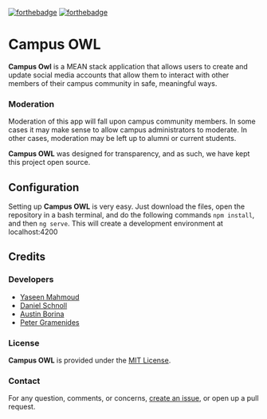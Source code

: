 [![forthebadge](https://forthebadge.com/images/badges/built-with-love.svg)](https://forthebadge.com) [![forthebadge](https://forthebadge.com/images/badges/made-with-javascript.svg)](https://forthebadge.com)

# Campus OWL

**Campus Owl** is a MEAN stack application that allows users to create and update social media accounts that allow them to interact with other members of their campus community in safe, meaningful ways.


### Moderation

Moderation of this app will fall upon campus community members. In some cases it may make sense to allow campus administrators to moderate. In other cases, moderation may be left up to alumni or current students.

**Campus OWL** was designed for transparency, and as such, we have kept this project open source.

## Configuration

Setting up **Campus OWL** is very easy. Just download the files, open the repository in a bash terminal, and do the following commands ```npm install```, and then ```ng serve```. This will create a development environment at localhost:4200

## Credits

### Developers

- [Yaseen Mahmoud](https://github.com/ymmahmoud)
- [Daniel Schnoll](https://github.com/danielschnoll)
- [Austin Borina](https://github.com/austinborina)
- [Peter Gramenides](https://github.com/petergramenides)

### License

**Campus OWL** is provided under the [MIT License](https://opensource.org/licenses/MIT).

### Contact

For any question, comments, or concerns, [create an issue](https://github.com/danielschnoll/ITWS-4500-WebSci-Project/issues/new), or open up a pull request.